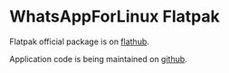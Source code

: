 # WhatsAppForLinux Flatpak

Flatpak official package is on [flathub](https://flathub.org/apps/details/com.github.eneshecan.WhatsAppForLinux).

Application code is being maintained on [github](https://github.com/eneshecan/whatsapp-for-linux).
